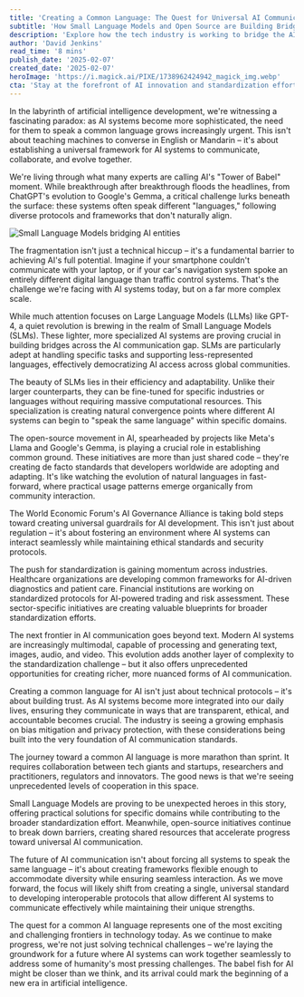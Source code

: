 ```yaml
---
title: 'Creating a Common Language: The Quest for Universal AI Communication'
subtitle: 'How Small Language Models and Open Source are Building Bridges Across AI Systems'
description: 'Explore how the tech industry is working to bridge the AI communication gap by creating standards and frameworks for a universal AI language, emphasizing the importance of Small Language Models and open-source initiatives.'
author: 'David Jenkins'
read_time: '8 mins'
publish_date: '2025-02-07'
created_date: '2025-02-07'
heroImage: 'https://i.magick.ai/PIXE/1738962424942_magick_img.webp'
cta: 'Stay at the forefront of AI innovation and standardization efforts. Follow us on LinkedIn for daily updates on the evolving landscape of AI communication and development.'
---
```


In the labyrinth of artificial intelligence development, we're witnessing a fascinating paradox: as AI systems become more sophisticated, the need for them to speak a common language grows increasingly urgent. This isn't about teaching machines to converse in English or Mandarin – it's about establishing a universal framework for AI systems to communicate, collaborate, and evolve together.

We're living through what many experts are calling AI's "Tower of Babel" moment. While breakthrough after breakthrough floods the headlines, from ChatGPT's evolution to Google's Gemma, a critical challenge lurks beneath the surface: these systems often speak different "languages," following diverse protocols and frameworks that don't naturally align.

![Small Language Models bridging AI entities](https://i.magick.ai/PIXE/1738962424946_magick_img.webp)

The fragmentation isn't just a technical hiccup – it's a fundamental barrier to achieving AI's full potential. Imagine if your smartphone couldn't communicate with your laptop, or if your car's navigation system spoke an entirely different digital language than traffic control systems. That's the challenge we're facing with AI systems today, but on a far more complex scale.

While much attention focuses on Large Language Models (LLMs) like GPT-4, a quiet revolution is brewing in the realm of Small Language Models (SLMs). These lighter, more specialized AI systems are proving crucial in building bridges across the AI communication gap. SLMs are particularly adept at handling specific tasks and supporting less-represented languages, effectively democratizing AI access across global communities.

The beauty of SLMs lies in their efficiency and adaptability. Unlike their larger counterparts, they can be fine-tuned for specific industries or languages without requiring massive computational resources. This specialization is creating natural convergence points where different AI systems can begin to "speak the same language" within specific domains.

The open-source movement in AI, spearheaded by projects like Meta's Llama and Google's Gemma, is playing a crucial role in establishing common ground. These initiatives are more than just shared code – they're creating de facto standards that developers worldwide are adopting and adapting. It's like watching the evolution of natural languages in fast-forward, where practical usage patterns emerge organically from community interaction.

The World Economic Forum's AI Governance Alliance is taking bold steps toward creating universal guardrails for AI development. This isn't just about regulation – it's about fostering an environment where AI systems can interact seamlessly while maintaining ethical standards and security protocols.

The push for standardization is gaining momentum across industries. Healthcare organizations are developing common frameworks for AI-driven diagnostics and patient care. Financial institutions are working on standardized protocols for AI-powered trading and risk assessment. These sector-specific initiatives are creating valuable blueprints for broader standardization efforts.

The next frontier in AI communication goes beyond text. Modern AI systems are increasingly multimodal, capable of processing and generating text, images, audio, and video. This evolution adds another layer of complexity to the standardization challenge – but it also offers unprecedented opportunities for creating richer, more nuanced forms of AI communication.

Creating a common language for AI isn't just about technical protocols – it's about building trust. As AI systems become more integrated into our daily lives, ensuring they communicate in ways that are transparent, ethical, and accountable becomes crucial. The industry is seeing a growing emphasis on bias mitigation and privacy protection, with these considerations being built into the very foundation of AI communication standards.

The journey toward a common AI language is more marathon than sprint. It requires collaboration between tech giants and startups, researchers and practitioners, regulators and innovators. The good news is that we're seeing unprecedented levels of cooperation in this space.

Small Language Models are proving to be unexpected heroes in this story, offering practical solutions for specific domains while contributing to the broader standardization effort. Meanwhile, open-source initiatives continue to break down barriers, creating shared resources that accelerate progress toward universal AI communication.

The future of AI communication isn't about forcing all systems to speak the same language – it's about creating frameworks flexible enough to accommodate diversity while ensuring seamless interaction. As we move forward, the focus will likely shift from creating a single, universal standard to developing interoperable protocols that allow different AI systems to communicate effectively while maintaining their unique strengths.

The quest for a common AI language represents one of the most exciting and challenging frontiers in technology today. As we continue to make progress, we're not just solving technical challenges – we're laying the groundwork for a future where AI systems can work together seamlessly to address some of humanity's most pressing challenges. The babel fish for AI might be closer than we think, and its arrival could mark the beginning of a new era in artificial intelligence.